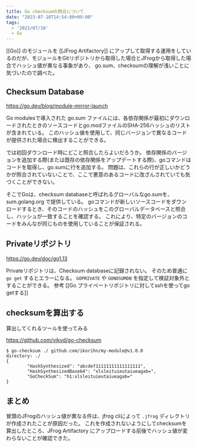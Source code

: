 ```yaml
---
title: Go checksumの照合について
date: "2023-07-10T14:54:00+09:00"
tags:
  - '2023/07/10'
  - Go
---
```


[[Go]] のモジュールを [[JFrog Artifactory]] にアップして取得する運用をしているのだが、モジュールをGitリポジトリから取得した場合とJFrogから取得した場合でハッシュ値が異なる事象があり、
go.sum、checksumの理解が浅いことに気づいたので調べた。

## Checksum Database

https://go.dev/blog/module-mirror-launch

Go modulesで導入された go.sum ファイルには、各依存関係が最初にダウンロードされたときのソースコードとgo.modファイルのSHA-256ハッシュのリストが含まれている。
このハッシュ値を使用して、同じバージョンで異なるコードが提供された場合に検出することができる。

では初回ダウンロード時にどこと照合したらよいだろうか。
依存関係のバージョンを追加する際(または既存の依存関係をアップデートする際)、goコマンドはコードを取得し、go.sumに行を追加する。
問題は、これらの行が正しいかどうかが照合されていないことで、ここで悪意のあるコードに改ざんされていても気づくことができない。

そこでGoは、checksum databaseと呼ばれるグローバルなgo.sumを、sum.golang.org で提供している。
goコマンドが新しいソースコードをダウンロードするとき、そのコードのハッシュをこのグローバルデータベースと照合し、ハッシュが一致することを確認する。
これにより、特定のバージョンのコードをみんなが同じものを使用していることが保証される。

## Privateリポジトリ

https://go.dev/doc/go1.13

Privateリポジトリは、Checksum databaseに記録されない。
そのため普通に `go get` するとエラーになる。
`GOPRIVATE` や `GONOSUMDB` を指定して検証対象外とすることができる。
参考 [[Go プライベートリポジトリに対してsshを使ってgo getする]]


## checksumを算出する

算出してくれるツールを使ってみる

https://github.com/vikyd/go-checksum

```shell
$ go-checksum ./ github.com/ikorihn/my-module@v1.0.0
directory: ./
{
        "HashSynthesized": "abcdef11111111111111111",
        "HashSynthesizedBase64": "xlsleituieutaiueagab=",
        "GoCheckSum": "h1:xlsleituieutaiueagab="
}

```

## まとめ

冒頭のJFrogのハッシュ値が異なる件は、jfrog cliによって `.jfrog` ディレクトリが作成されたことが原因だった。
これを作成されないようにしてchecksumを算出したところ、JFrog Artifactory にアップロードする前後でハッシュ値が変わらないことが確認できた。
